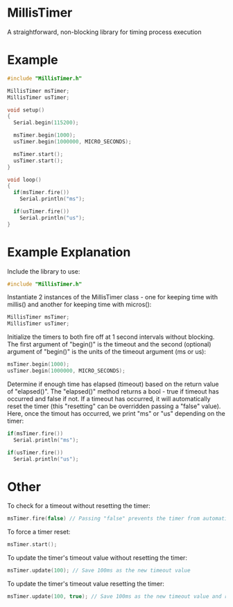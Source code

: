 # MillisTimer

A straightforward, non-blocking library for timing process execution

# Example
```C++
#include "MillisTimer.h"

MillisTimer msTimer;
MillisTimer usTimer;

void setup()
{
  Serial.begin(115200);

  msTimer.begin(1000);
  usTimer.begin(1000000, MICRO_SECONDS);

  msTimer.start();
  usTimer.start();
}

void loop()
{
  if(msTimer.fire())
    Serial.println("ms");

  if(usTimer.fire())
    Serial.println("us");
}
```

# Example Explanation
Include the library to use:
```c++
#include "MillisTimer.h"
```

Instantiate 2 instances of the MillisTimer class - one for keeping time with millis() and another for keeping time with micros():
```c++
MillisTimer msTimer;
MillisTimer usTimer;
```

Initialize the timers to both fire off at 1 second intervals without blocking. The first argument of "begin()" is the timeout and the second (optional) argument of "begin()" is the units of the timeout argument (ms or us):
```c++
msTimer.begin(1000);
usTimer.begin(1000000, MICRO_SECONDS);
```

Determine if enough time has elapsed (timeout) based on the return value of "elapsed()". The "elapsed()" method returns a bool - true if timeout has occurred and false if not. If a timeout has occurred, it will automatically reset the timer (this "resetting" can be overridden passing a "false" value). Here, once the timout has occurred, we print "ms" or "us" depending on the timer:
```c++
if(msTimer.fire())
  Serial.println("ms");

if(usTimer.fire())
  Serial.println("us");
 ```
 
# Other
To check for a timeout without resetting the timer:
```c++
msTimer.fire(false) // Passing "false" prevents the timer from automatically resetting
```

To force a timer reset:
```c++
msTimer.start();
```

To update the timer's timeout value without resetting the timer:
```c++
msTimer.update(100); // Save 100ms as the new timeout value
```

To update the timer's timeout value resetting the timer:
```c++
msTimer.update(100, true); // Save 100ms as the new timeout value and reset the timer
```
